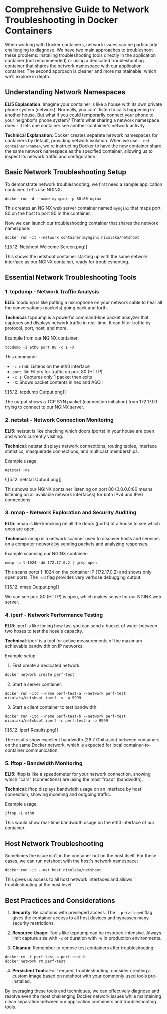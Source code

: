 # Comprehensive Guide to Network Troubleshooting in Docker Containers

When working with Docker containers, network issues can be particularly challenging to diagnose. We have two main approaches to troubleshoot these problems: installing troubleshooting tools directly in the application container (not recommended) or using a dedicated troubleshooting container that shares the network namespace with our application container. The second approach is cleaner and more maintainable, which we'll explore in depth.

## Understanding Network Namespaces

**ELI5 Explanation**: Imagine your container is like a house with its own private phone system (network). Normally, you can't listen to calls happening in another house. But what if you could temporarily connect your phone to your neighbor's phone system? That's what sharing a network namespace does - it lets one container see another container's network activity.

**Technical Explanation**: Docker creates separate network namespaces for containers by default, providing network isolation. When we use `--net container:<name>`, we're instructing Docker to have the new container share the same network namespace as the specified container, allowing us to inspect its network traffic and configuration.

## Basic Network Troubleshooting Setup

To demonstrate network troubleshooting, we first need a sample application container. Let's use NGINX:

```
docker run -d --name mynginx -p 80:80 nginx
```

This creates an NGINX web server container named `mynginx` that maps port 80 on the host to port 80 in the container.

Now we can launch our troubleshooting container that shares the network namespace:

```
docker run -it --network container:mynginx nicolaka/netshoot
```

![[5.12. Netshoot Welcome Screen.png]]

This shows the netshoot container starting up with the same network interface as our NGINX container, ready for troubleshooting.

## Essential Network Troubleshooting Tools

### 1. tcpdump - Network Traffic Analysis

**ELI5**: tcpdump is like putting a microphone on your network cable to hear all the conversations (packets) going back and forth.

**Technical**: tcpdump is a powerful command-line packet analyzer that captures and displays network traffic in real-time. It can filter traffic by protocol, port, host, and more.

Example from our NGINX container:
```
tcpdump -i eth0 port 80 -c 1 -X
```

This command:
- `-i eth0`: Listens on the eth0 interface
- `port 80`: Filters for traffic on port 80 (HTTP)
- `-c 1`: Captures only 1 packet then exits
- `-X`: Shows packet contents in hex and ASCII

![[5.12. tcpdump Output.png]]

The output shows a TCP SYN packet (connection initiation) from 172.17.0.1 trying to connect to our NGINX server.

### 2. netstat - Network Connection Monitoring

**ELI5**: netstat is like checking which doors (ports) in your house are open and who's currently visiting.

**Technical**: netstat displays network connections, routing tables, interface statistics, masquerade connections, and multicast memberships.

Example usage:
```
netstat -na
```

![[5.12. netstat Output.png]]

This shows our NGINX container listening on port 80 (0.0.0.0:80 means listening on all available network interfaces) for both IPv4 and IPv6 connections.

### 3. nmap - Network Exploration and Security Auditing

**ELI5**: nmap is like knocking on all the doors (ports) of a house to see which ones are open.

**Technical**: nmap is a network scanner used to discover hosts and services on a computer network by sending packets and analyzing responses.

Example scanning our NGINX container:
```
nmap -p 1-1024 -dd 172.17.0.2 | grep open
```

This scans ports 1-1024 on the container IP (172.17.0.2) and shows only open ports. The `-dd` flag provides very verbose debugging output.

![[5.12. nmap Output.png]]

We can see port 80 (HTTP) is open, which makes sense for our NGINX web server.

### 4. iperf - Network Performance Testing

**ELI5**: iperf is like timing how fast you can send a bucket of water between two hoses to test the hose's capacity.

**Technical**: iperf is a tool for active measurements of the maximum achievable bandwidth on IP networks.

Example setup:
1. First create a dedicated network:
```
docker network create perf-test
```

2. Start a server container:
```
docker run -itd --name perf-test-a --network perf-test nicolaka/netshoot iperf -s -p 9999
```

3. Start a client container to test bandwidth:
```
docker run -itd --name perf-test-b --network perf-test nicolaka/netshoot iperf -c perf-test-a -p 9999
```

![[5.12. iperf Results.png]]

The results show excellent bandwidth (28.7 Gbits/sec) between containers on the same Docker network, which is expected for local container-to-container communication.

### 5. iftop - Bandwidth Monitoring

**ELI5**: iftop is like a speedometer for your network connection, showing which "cars" (connections) are using the most "road" (bandwidth).

**Technical**: iftop displays bandwidth usage on an interface by host connection, showing incoming and outgoing traffic.

Example usage:
```
iftop -i eth0
```

This would show real-time bandwidth usage on the eth0 interface of our container.

## Host Network Troubleshooting

Sometimes the issue isn't in the container but on the host itself. For these cases, we can run netshoot with the host's network namespace:

```
docker run -it --net host nicolaka/netshoot
```

This gives us access to all host network interfaces and allows troubleshooting at the host level.

## Best Practices and Considerations

1. **Security**: Be cautious with privileged access. The `--privileged` flag gives the container access to all host devices and bypasses many security restrictions.

2. **Resource Usage**: Tools like tcpdump can be resource-intensive. Always limit capture size with `-c` or duration with `-G` in production environments.

3. **Cleanup**: Remember to remove test containers after troubleshooting:
```
docker rm -f perf-test-a perf-test-b
docker network rm perf-test
```

4. **Persistent Tools**: For frequent troubleshooting, consider creating a custom image based on netshoot with your commonly used tools pre-installed.

By leveraging these tools and techniques, we can effectively diagnose and resolve even the most challenging Docker network issues while maintaining clean separation between our application containers and troubleshooting tools.